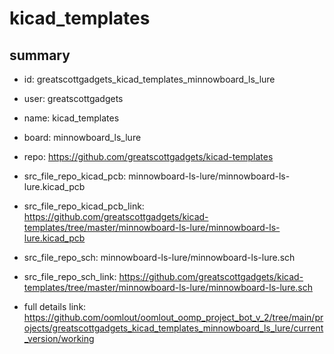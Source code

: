 # kicad_templates
 
## summary 
* id: greatscottgadgets_kicad_templates_minnowboard_ls_lure
* user: greatscottgadgets
* name: kicad_templates
* board: minnowboard_ls_lure
* repo: https://github.com/greatscottgadgets/kicad-templates
* src_file_repo_kicad_pcb: minnowboard-ls-lure/minnowboard-ls-lure.kicad_pcb
* src_file_repo_kicad_pcb_link: https://github.com/greatscottgadgets/kicad-templates/tree/master/minnowboard-ls-lure/minnowboard-ls-lure.kicad_pcb


* src_file_repo_sch: minnowboard-ls-lure/minnowboard-ls-lure.sch
* src_file_repo_sch_link: https://github.com/greatscottgadgets/kicad-templates/tree/master/minnowboard-ls-lure/minnowboard-ls-lure.sch
* full details link: https://github.com/oomlout/oomlout_oomp_project_bot_v_2/tree/main/projects/greatscottgadgets_kicad_templates_minnowboard_ls_lure/current_version/working  






